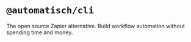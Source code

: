 # `@automatisch/cli`

The open source Zapier alternative. Build workflow automation without spending
time and money.
